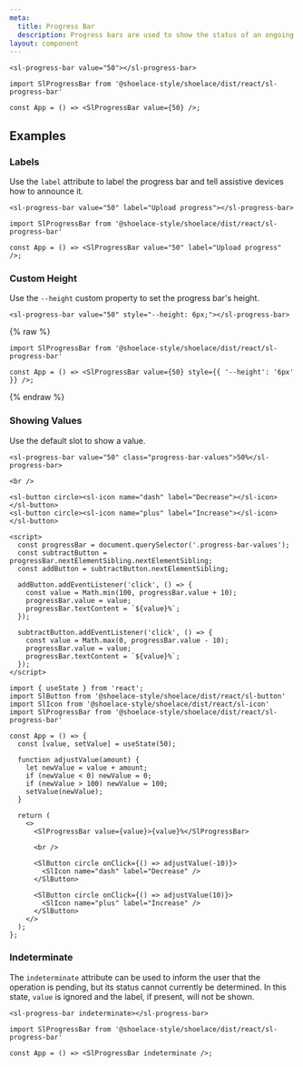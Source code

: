```yaml
---
meta:
  title: Progress Bar
  description: Progress bars are used to show the status of an ongoing operation.
layout: component
---
```


```html:preview
<sl-progress-bar value="50"></sl-progress-bar>
```

```jsx:react
import SlProgressBar from '@shoelace-style/shoelace/dist/react/sl-progress-bar'

const App = () => <SlProgressBar value={50} />;
```

## Examples

### Labels

Use the `label` attribute to label the progress bar and tell assistive devices how to announce it.

```html:preview
<sl-progress-bar value="50" label="Upload progress"></sl-progress-bar>
```

```jsx:react
import SlProgressBar from '@shoelace-style/shoelace/dist/react/sl-progress-bar'

const App = () => <SlProgressBar value="50" label="Upload progress" />;
```

### Custom Height

Use the `--height` custom property to set the progress bar's height.

```html:preview
<sl-progress-bar value="50" style="--height: 6px;"></sl-progress-bar>
```

{% raw %}

```jsx:react
import SlProgressBar from '@shoelace-style/shoelace/dist/react/sl-progress-bar'

const App = () => <SlProgressBar value={50} style={{ '--height': '6px' }} />;
```

{% endraw %}

### Showing Values

Use the default slot to show a value.

```html:preview
<sl-progress-bar value="50" class="progress-bar-values">50%</sl-progress-bar>

<br />

<sl-button circle><sl-icon name="dash" label="Decrease"></sl-icon></sl-button>
<sl-button circle><sl-icon name="plus" label="Increase"></sl-icon></sl-button>

<script>
  const progressBar = document.querySelector('.progress-bar-values');
  const subtractButton = progressBar.nextElementSibling.nextElementSibling;
  const addButton = subtractButton.nextElementSibling;

  addButton.addEventListener('click', () => {
    const value = Math.min(100, progressBar.value + 10);
    progressBar.value = value;
    progressBar.textContent = `${value}%`;
  });

  subtractButton.addEventListener('click', () => {
    const value = Math.max(0, progressBar.value - 10);
    progressBar.value = value;
    progressBar.textContent = `${value}%`;
  });
</script>
```

```jsx:react
import { useState } from 'react';
import SlButton from '@shoelace-style/shoelace/dist/react/sl-button'
import SlIcon from '@shoelace-style/shoelace/dist/react/sl-icon'
import SlProgressBar from '@shoelace-style/shoelace/dist/react/sl-progress-bar'

const App = () => {
  const [value, setValue] = useState(50);

  function adjustValue(amount) {
    let newValue = value + amount;
    if (newValue < 0) newValue = 0;
    if (newValue > 100) newValue = 100;
    setValue(newValue);
  }

  return (
    <>
      <SlProgressBar value={value}>{value}%</SlProgressBar>

      <br />

      <SlButton circle onClick={() => adjustValue(-10)}>
        <SlIcon name="dash" label="Decrease" />
      </SlButton>

      <SlButton circle onClick={() => adjustValue(10)}>
        <SlIcon name="plus" label="Increase" />
      </SlButton>
    </>
  );
};
```

### Indeterminate

The `indeterminate` attribute can be used to inform the user that the operation is pending, but its status cannot currently be determined. In this state, `value` is ignored and the label, if present, will not be shown.

```html:preview
<sl-progress-bar indeterminate></sl-progress-bar>
```

```jsx:react
import SlProgressBar from '@shoelace-style/shoelace/dist/react/sl-progress-bar'

const App = () => <SlProgressBar indeterminate />;
```
